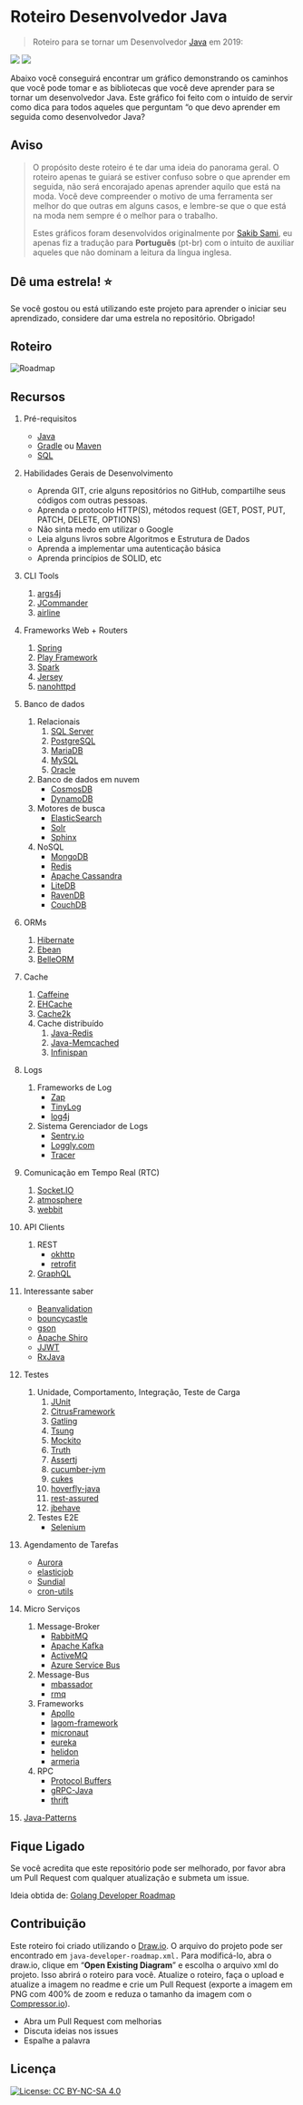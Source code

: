 # Roteiro Desenvolvedor Java

> Roteiro para se tornar um Desenvolvedor [Java](https://g.co/kgs/bzeRda) em 2019:

<a href="#"><img src="https://img.shields.io/badge/Roteiro-Java Developer-brightgreen.svg"/></a>
<a href="#"><img src="https://img.shields.io/badge/Idioma-Portugu%C3%AAs(pt--br)-green.svg"/></a>

Abaixo você conseguirá encontrar um gráfico demonstrando os caminhos que você pode tomar e as bibliotecas que você deve aprender para se tornar um desenvolvedor Java. Este gráfico foi feito com o intuído de servir como dica para todos aqueles que perguntam “o que devo aprender em seguida como
desenvolvedor Java?

## Aviso

> O propósito deste roteiro é te dar uma ideia do panorama geral. O roteiro apenas te guiará se estiver confuso sobre o que aprender em seguida, não será encorajado apenas aprender aquilo que está na moda. Você deve compreender o motivo de uma ferramenta ser melhor do que outras em alguns
> casos, e lembre-se que o que está na moda nem sempre é o melhor para o trabalho.
>
> Estes gráficos foram desenvolvidos originalmente por [Sakib Sami](https://github.com/s4kibs4mi), eu apenas fiz a tradução para **Português** (pt-br) com o intuito de auxiliar aqueles que não dominam a leitura da língua inglesa.

## Dê uma estrela! :star:

Se você gostou ou está utilizando este projeto para aprender o iniciar seu aprendizado, considere dar uma estrela no repositório. Obrigado!

## Roteiro

![Roadmap](java-developer-roadmap.png)

## Recursos

1. Pré-requisitos

   - [Java](https://www.java.com/en/download/)
   - [Gradle](https://gradle.org/)
   ou [Maven](https://maven.apache.org/)
   - [SQL](https://www.w3schools.com/sql/default.asp)

2. Habilidades Gerais de Desenvolvimento

   - Aprenda GIT, crie alguns repositórios no GitHub, compartilhe seus códigos com outras pessoas.
   - Aprenda o protocolo HTTP(S), métodos request (GET, POST, PUT, PATCH, DELETE, OPTIONS)
   - Não sinta medo em utilizar o Google
   - Leia alguns livros sobre Algoritmos e Estrutura de Dados
   - Aprenda a implementar uma autenticação básica
   - Aprenda princípios de SOLID, etc

3. CLI Tools
   1. [args4j](http://args4j.kohsuke.org/)
   2. [JCommander](http://jcommander.org/)
   3. [airline](https://github.com/airlift/airline)

4. Frameworks Web + Routers

   1. [Spring](https://spring.io/)
   2. [Play Framework](https://www.playframework.com/)
   3. [Spark](http://sparkjava.com/)
   4. [Jersey](https://jersey.github.io/)
   5. [nanohttpd](https://github.com/NanoHttpd/nanohttpd)

5. Banco de dados

   1. Relacionais
      1. [SQL Server](https://www.microsoft.com/en-us/sql-server/sql-server-2017)
      2. [PostgreSQL](https://www.postgresql.org/)
      3. [MariaDB](https://mariadb.org/)
      4. [MySQL](https://www.mysql.com/)
      5. [Oracle](https://www.oracle.com/database/)
   2. Banco de dados em nuvem
      - [CosmosDB](https://docs.microsoft.com/en-us/azure/cosmos-db)
      - [DynamoDB](https://aws.amazon.com/dynamodb/)
   3. Motores de busca
      - [ElasticSearch](https://www.elastic.co/)
      - [Solr](http://lucene.apache.org/solr/)
      - [Sphinx](http://sphinxsearch.com/)
   4. NoSQL
      - [MongoDB](https://www.monJavadb.com/)
      - [Redis](https://redis.io/)
      - [Apache Cassandra](http://cassandra.apache.org/)
      - [LiteDB](https://github.com/mbdavid/LiteDB)
      - [RavenDB](https://github.com/ravendb/ravendb)
      - [CouchDB](http://couchdb.apache.org/)

6. ORMs

   1. [Hibernate](https://hibernate.org/)
   2. [Ebean](https://ebean.io/)
   3. [BelleORM](https://github.com/codersgarage/BelleORM)

7. Cache

   1. [Caffeine](https://github.com/ben-manes/caffeine)
   2. [EHCache](http://www.ehcache.org/)
   3. [Cache2k](https://cache2k.org/)
   4. Cache distribuído
      1. [Java-Redis](https://github.com/xetorthio/jedis)
      2. [Java-Memcached](https://redislabs.com/lp/memcached-java/)
      3. [Infinispan](http://infinispan.org/)

8. Logs

   1. Frameworks de Log
      - [Zap](https://github.com/uber-Java/zap)
      - [TinyLog](http://www.tinylog.org/)
      - [log4j](https://logging.apache.org/log4j)
   2. Sistema Gerenciador de Logs
      - [Sentry.io](http://sentry.io)
      - [Loggly.com](https://loggly.com)
      - [Tracer](https://github.com/zalando/tracer)

9. Comunicação em Tempo Real (RTC)
   1. [Socket.IO](https://socket.io/)
   2. [atmosphere](https://github.com/Atmosphere/atmosphere)
   3. [webbit](https://github.com/webbit/webbit)

10. API Clients

    1. REST
       - [okhttp](https://square.github.io/okhttp/)
       - [retrofit](https://square.github.io/retrofit/)
    2. [GraphQL](https://graphql.org/)

11. Interessante saber

    - [Beanvalidation](https://beanvalidation.org/)
    - [bouncycastle](https://www.bouncycastle.org/java.html)
    - [gson](https://github.com/google/gson)
    - [Apache Shiro](https://shiro.apache.org/)
    - [JJWT](https://github.com/jwtk/jjwt)
    - [RxJava](https://github.com/ReactiveX/RxJava)

12. Testes

    1. Unidade, Comportamento, Integração, Teste de Carga
       1. [JUnit](http://junit.org/)
       2. [CitrusFramework](https://citrusframework.org/)
       3. [Gatling](https://gatling.io/)
       4. [Tsung](http://tsung.erlang-projects.org/)
       5. [Mockito](https://site.mockito.org/)
       6. [Truth](https://github.com/google/truth)
       7. [Assertj](https://joel-costigliola.github.io/assertj)
       8. [cucumber-jvm](https://github.com/cucumber/cucumber-jvm)
       9. [cukes](https://github.com/ctco/cukes)
       10. [hoverfly-java](https://github.com/SpectoLabs/hoverfly-java)
       11. [rest-assured](https://github.com/rest-assured/rest-assured)
       12. [jbehave](https://jbehave.org/)
    2. Testes E2E
       - [Selenium](https://github.com/tebeka/selenium)

13. Agendamento de Tarefas

    - [Aurora](https://aurora.apache.org/)
    - [elasticjob](https://github.com/elasticjob/elastic-job-lite)
    - [Sundial](https://github.com/knowm/Sundial)
    - [cron-utils](https://github.com/jmrozanec/cron-utils)

14. Micro Serviços

    1. Message-Broker
       - [RabbitMQ](https://www.rabbitmq.com/tutorials/tutorial-one-javascript.html)
       - [Apache Kafka](https://www.npmjs.com/package/kafka-node)
       - [ActiveMQ](https://github.com/apache/activemq)
       - [Azure Service Bus](https://docs.microsoft.com/en-us/azure/service-bus-messaging/service-bus-messaging-overview)
    2. Message-Bus
       - [mbassador](https://github.com/bennidi/mbassador)
       - [rmq](https://github.com/xetorthio/rmq)
    3. Frameworks
         - [Apollo](https://spotify.github.io/apollo/)
         - [lagom-framework](https://www.lightbend.com/lagom-framework)
         - [micronaut](https://micronaut.io/)
         - [eureka](https://github.com/Netflix/eureka)
         - [helidon](https://helidon.io/#/)
         - [armeria](https://github.com/line/armeria)
    4. RPC
         - [Protocol Buffers](https://github.com/protocolbuffers/protobuf)
         - [gRPC-Java](https://github.com/grpc/grpc-java)
         - [thrift](https://thrift.apache.org/)

15. [Java-Patterns](https://github.com/iluwatar/java-design-patterns)

## Fique Ligado

Se você acredita que este repositório pode ser melhorado, por favor abra um Pull Request com qualquer atualização e submeta um issue.

Ideia obtida de: [Golang Developer Roadmap](https://github.com/Alikhll/golang-developer-roadmap)

## Contribuição

Este roteiro foi criado utilizando o [Draw.io](https://www.draw.io/). O arquivo do projeto pode ser encontrado em `java-developer-roadmap.xml.` Para modificá-lo, abra o draw.io, clique em “**Open Existing Diagram**” e escolha o arquivo xml do projeto. Isso abrirá o roteiro para você. Atualize o roteiro, faça o upload e atualize a imagem no readme e crie um Pull Request (exporte a imagem em PNG com 400% de zoom e reduza o tamanho da imagem com o [Compressor.io](https://compressor.io/compress)).

- Abra um Pull Request com melhorias
- Discuta ideias nos issues
- Espalhe a palavra

## Licença

[![License: CC BY-NC-SA 4.0](https://img.shields.io/badge/License-CC%20BY--NC--SA%204.0-lightgrey.svg)](https://creativecommons.org/licenses/by-nc-sa/4.0/)
